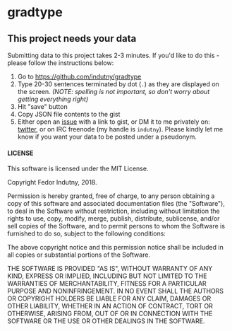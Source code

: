 # gradtype

## This project needs your data

Submitting data to this project takes 2-3 minutes. If you'd like to do this -
please follow the instructions below:

1. Go to https://github.com/indutny/gradtype
2. Type 20-30 sentences terminated by dot (`.`) as they are displayed on the
   screen. _(NOTE: spelling is not important, so don't worry about getting
   everything right)_
3. Hit "save" button
4. Copy JSON file contents to the gist
5. Either open an [issue][0] with a link to gist, or DM it to me privately on:
   [twitter][1], or on IRC freenode (my handle is `indutny`). Please kindly let
   me know if you want your data to be posted under a pseudonym.

#### LICENSE

This software is licensed under the MIT License.

Copyright Fedor Indutny, 2018.

Permission is hereby granted, free of charge, to any person obtaining a
copy of this software and associated documentation files (the
"Software"), to deal in the Software without restriction, including
without limitation the rights to use, copy, modify, merge, publish,
distribute, sublicense, and/or sell copies of the Software, and to permit
persons to whom the Software is furnished to do so, subject to the
following conditions:

The above copyright notice and this permission notice shall be included
in all copies or substantial portions of the Software.

THE SOFTWARE IS PROVIDED "AS IS", WITHOUT WARRANTY OF ANY KIND, EXPRESS
OR IMPLIED, INCLUDING BUT NOT LIMITED TO THE WARRANTIES OF
MERCHANTABILITY, FITNESS FOR A PARTICULAR PURPOSE AND NONINFRINGEMENT. IN
NO EVENT SHALL THE AUTHORS OR COPYRIGHT HOLDERS BE LIABLE FOR ANY CLAIM,
DAMAGES OR OTHER LIABILITY, WHETHER IN AN ACTION OF CONTRACT, TORT OR
OTHERWISE, ARISING FROM, OUT OF OR IN CONNECTION WITH THE SOFTWARE OR THE
USE OR OTHER DEALINGS IN THE SOFTWARE.

[0]: https://github.com/indutny/gradtype/issues/new
[1]: https://twitter.com/indutny
